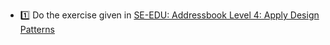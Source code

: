 * :one: Do the exercise given in [SE-EDU: Addressbook Level 4: Apply Design Patterns](https://github.com/se-edu/addressbook-level4/blob/master/docs/LearningOutcomes.md#apply-design-patterns-lo-designpatterns)

